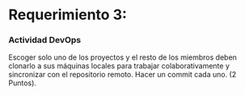 # Requerimiento 3:
### Actividad DevOps
Escoger solo uno de los proyectos y el resto de los miembros deben clonarlo a sus máquinas locales para trabajar
colaborativamente y sincronizar con el repositorio remoto. Hacer un commit cada uno. (2 Puntos).
